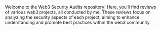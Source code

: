 Welcome to the Web3 Security Audits repository! Here, you'll find reviews of various web3 projects, all conducted by me. These reviews focus on analyzing the security aspects of each project, aiming to enhance understanding and promote best practices within the web3 community.
